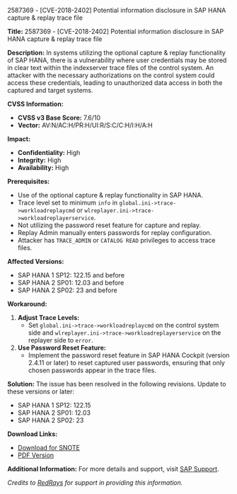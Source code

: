 2587369 - [CVE-2018-2402] Potential information disclosure in SAP HANA capture & replay trace file

**Title:** 2587369 - [CVE-2018-2402] Potential information disclosure in SAP HANA capture & replay trace file

**Description:**
In systems utilizing the optional capture & replay functionality of SAP HANA, there is a vulnerability where user credentials may be stored in clear text within the indexserver trace files of the control system. An attacker with the necessary authorizations on the control system could access these credentials, leading to unauthorized data access in both the captured and target systems.

**CVSS Information:**
- **CVSS v3 Base Score:** 7.6/10
- **Vector:** AV:N/AC:H/PR:H/UI:R/S:C/C:H/I:H/A:H

**Impact:**
- **Confidentiality:** High
- **Integrity:** High
- **Availability:** High

**Prerequisites:**
- Use of the optional capture & replay functionality in SAP HANA.
- Trace level set to minimum `info` in `global.ini->trace->workloadreplaycmd` or `wlreplayer.ini->trace->workloadreplayerservice`.
- Not utilizing the password reset feature for capture and replay.
- Replay Admin manually enters passwords for replay configuration.
- Attacker has `TRACE_ADMIN` or `CATALOG READ` privileges to access trace files.

**Affected Versions:**
- SAP HANA 1 SP12: 122.15 and before
- SAP HANA 2 SP01: 12.03 and before
- SAP HANA 2 SP02: 23 and before

**Workaround:**
1. **Adjust Trace Levels:**
   - Set `global.ini->trace->workloadreplaycmd` on the control system side and `wlreplayer.ini->trace->workloadreplayerservice` on the replayer side to `error`.
2. **Use Password Reset Feature:**
   - Implement the password reset feature in SAP HANA Cockpit (version 2.4.11 or later) to reset captured user passwords, ensuring that only chosen passwords appear in the trace files.

**Solution:**
The issue has been resolved in the following revisions. Update to these versions or later:
- SAP HANA 1 SP12: 122.15
- SAP HANA 2 SP01: 12.03
- SAP HANA 2 SP02: 23

**Download Links:**
- [Download for SNOTE](https://notesdownloads.sap.com/note/0040000000474902018)
- [PDF Version](https://userapps.support.sap.com/sap/support/sfm/notes/print/0002587369?language=en-US&token=329AC3215EA413397A2DF3F25CD3EE80)

**Additional Information:**
For more details and support, visit [SAP Support](https://me.sap.com/).

*Credits to [RedRays](https://redrays.io) for support in providing this information.*